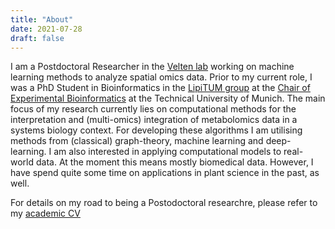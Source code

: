 ```yaml
---
title: "About"
date: 2021-07-28
draft: false
---
```


I am a Postdoctoral Researcher in the [Velten lab](https://velten-group.org) working on machine learning methods to analyze spatial omics data.
Prior to my current role, I was a PhD Student in Bioinformatics in the [LipiTUM group](https://www.lipitum.de) at the [Chair of Experimental Bioinformatics](https://www1.ls.tum.de/en/exbio/home/) at the Technical University of Munich.
The main focus of my research currently lies on computational methods for the interpretation and (multi-omics) integration of metabolomics data in a systems biology context.
For developing these algorithms I am utilising methods from (classical) graph-theory, machine learning and deep-learning.
I am also interested in applying computational models to real-world data. At the moment this means mostly biomedical data. However, I have spend quite some time on applications in plant science in the past, as well.

<!-- TODO: add a note on what I also enjoy (TDA, etc.) -->

For details on my road to being a Postodoctoral researchre, please refer to my [academic CV](/cv/nikolaikoehler_academicCV2501.pdf)

